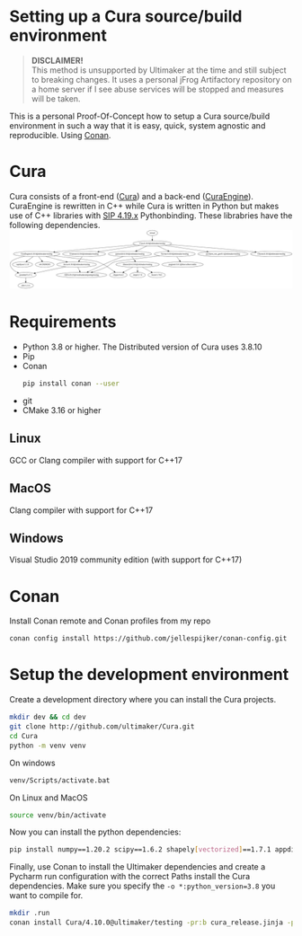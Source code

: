 # Setting up a Cura source/build environment

> **DISCLAIMER!**  
> This method is unsupported by Ultimaker at the time and still subject to breaking changes.
> It uses a personal jFrog Artifactory repository on a home server if I see abuse services will be stopped and measures will be taken.

This is a personal Proof-Of-Concept how to setup a Cura source/build environment in such a way that it is easy, quick, system agnostic and reproducible. Using 
[Conan](https://conan.io/).

# Cura

Cura consists of a front-end ([Cura](https://github.com/Ultimaker/Cura)) and a back-end ([CuraEngine](https://github.com/Ultimaker/CuraEngine)).
CuraEngine is rewritten in C++ while Cura is written in Python but makes use of C++ libraries with [SIP 4.19.x](https://riverbankcomputing.com/software/sip/download) Pythonbinding.
These librabries have the following dependencies.
![dep graph](resources/Cura_deps.png)

# Requirements

- Python 3.8 or higher. The Distributed version of Cura uses 3.8.10
- Pip
- Conan
  ```bash
  pip install conan --user
  ```
- git
- CMake 3.16 or higher
  
## Linux
GCC or Clang compiler with support for C++17

## MacOS
Clang compiler with support for C++17

## Windows
Visual Studio 2019 community edition (with support for C++17)

# Conan
Install Conan remote and Conan profiles from my repo
```bash
conan config install https://github.com/jellespijker/conan-config.git
```

# Setup the development environment

Create a development directory where you can install the Cura projects.

```bash
mkdir dev && cd dev
git clone http://github.com/ultimaker/Cura.git
cd Cura
python -m venv venv
```
On windows
```bash
venv/Scripts/activate.bat
```
On Linux and MacOS
```bash
source venv/bin/activate
```
Now you can install the python dependencies:
```bash
pip install numpy==1.20.2 scipy==1.6.2 shapely[vectorized]==1.7.1 appdirs==1.4.3 certifi==2019.11.28 cffi==1.14.1 chardet==3.0.4 cryptography==3.4.6 decorator==4.4.0 idna==2.8 importlib-metadata==3.7.2 netifaces==0.10.9 networkx==2.3 numpy-stl==2.10.1 packaging==18.0 pycollada==0.6 pycparser==2.19 pyparsing==2.4.2 PyQt5==5.15.4 pyserial==3.4 python-dateutil==2.8.0 python-utils==2.3.0 requests==2.22.0 sentry-sdk==0.13.5 six==1.12.0 trimesh==3.2.33 twisted==21.2.0 urllib3==1.25.8 zeroconf==0.31.0 keyring==23.0.1
```
Finally, use Conan to install the Ultimaker dependencies and create a Pycharm run configuration with the correct Paths
install the Cura dependencies. Make sure you specify the `-o *:python_version=3.8` you want to compile for.
```bash
mkdir .run
conan install Cura/4.10.0@ultimaker/testing -pr:b cura_release.jinja -pr:h cura_release.jinja --build=missing -o *:python_version=3.8 -g pycharm_run -if .run
```
